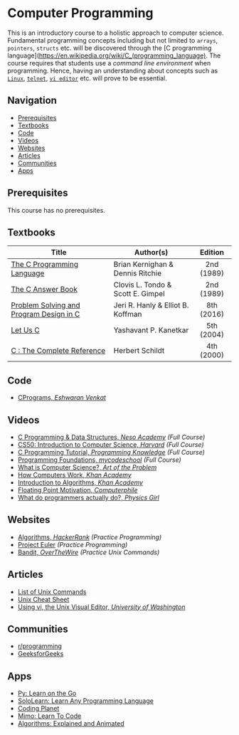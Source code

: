 # Computer Programming

This is an introductory course to a holistic approach to computer science. Fundamental programming concepts including but not limited to `arrays`, `pointers`, `structs` etc. will be discovered through the [C programming language](https://en.wikipedia.org/wiki/C_(programming_language). The course requires that students use a *command line environment* when programming. Hence, having an understanding about concepts such as [`Linux`](https://en.wikipedia.org/wiki/Linux), [`telnet`](https://en.wikipedia.org/wiki/Telnet), [`vi editor`](https://en.wikipedia.org/wiki/Vi) etc. will prove to be essential.

## Navigation

*   [Prerequisites](#prerequisites)
*   [Textbooks](#textbooks)
*   [Code](#code)
*   [Videos](#videos)
*   [Websites](#websites)
*   [Articles](#articles)
*   [Communities](#communities)
*   [Apps](#apps)

## Prerequisites

This course has no prerequisites.

## Textbooks

| Title | Author(s) | Edition |
| -------------|-------------|:-----:|
| [The C Programming Language](https://drive.google.com/open?id=1KH0i1C8IQ5uKO4zGWRz_mAh4XbQvCaiT) | Brian Kernighan & Dennis Ritchie | 2nd (1989) |
| [The C Answer Book](https://drive.google.com/open?id=1gfgZmONMV6ZcG-lIQOe35jiMVqI-MS3p) | Clovis L. Tondo & Scott E. Gimpel | 2nd (1989) |
| [Problem Solving and Program Design in C](https://drive.google.com/open?id=13frawLX1gT_0JnKOiEOnSeoHp-kp9-qO) | Jeri R. Hanly & Elliot B. Koffman | 8th (2016) |
| [Let Us C](https://drive.google.com/open?id=1iaRbBFzDmjXrIHNnwdeBFqJ4kHPkn-cO)| Yashavant P. Kanetkar | 5th (2004) |
| [C : The Complete Reference](https://drive.google.com/open?id=15mqmtbhY-Dv4mBr1nPEp9bPM3P1tDiZB)| Herbert Schildt | 4th (2000) |

## Code

*   [CPrograms, *Eshwaran Venkat*](https://github.com/eash-98/CPrograms)

## Videos

*   [C Programming & Data Structures, *Neso Academy*](https://www.youtube.com/watch?v=4OGMB4Fhh50&list=PLBlnK6fEyqRhX6r2uhhlubuF5QextdCSM) *(Full Course)*
*   [CS50: Introduction to Computer Science, *Harvard*](https://www.youtube.com/watch?v=wEdvGqxafq8) *(Full Course)*
*   [C Programming Tutorial, *Programming Knowledge*](https://www.youtube.com/watch?v=-CpG3oATGIs&t=1609s) *(Full Course)*
*   [Programming Foundations, *mycodeschool*](https://www.youtube.com/user/mycodeschool/playlists) *(Full Course)*
*   [What is Computer Science?, *Art of the Problem*](https://www.youtube.com/playlist?list=PLbg3ZX2pWlgI_ej6ZhGd45-cPoWLZD9pT)
*   [How Computers Work, *Khan Academy*](https://www.khanacademy.org/computing/computer-science/how-computers-work2)
*   [Introduction to Algorithms, *Khan Academy*](https://www.khanacademy.org/computing/computer-science/algorithms)
*   [Floating Point Motivation, *Computerphile*](https://www.youtube.com/watch?v=PZRI1IfStY0&list=PLzH6n4zXuckqmf_xUcvU5caZVoctP2ehL&index=8)
*   [What do programmers actually do?, *Physics Girl*](https://www.youtube.com/watch?v=g4a7_HH9Wbg)

## Websites

*   [Algorithms, *HackerRank*](https://www.hackerrank.com/domains/algorithms) *(Practice Programming)*
*   [Project Euler](https://projecteuler.net/archives) *(Practice Programming)*
*   [Bandit, *OverTheWire*](http://overthewire.org/wargames/bandit/) *(Practice Unix Commands)*

## Articles

*   [List of Unix Commands](https://drive.google.com/open?id=1mn0AFgMwB7imCQtKmvIidyh9myzIxc_D)
*   [Unix Cheat Sheet](http://cheatsheetworld.com/programming/unix-linux-cheat-sheet/)
*   [Using vi, the Unix Visual Editor, *University of Washington*](https://staff.washington.edu/rells/R110/)

## Communities

*   [r/programming](https://www.reddit.com/r/programming/)
*   [GeeksforGeeks](https://www.geeksforgeeks.org/c-programming-language/)

## Apps

*   [Py: Learn on the Go](https://www.getpy.com/mobile)
*   [SoloLearn: Learn Any Programming Language](https://www.sololearn.com/)
*   [Coding Planet](https://www.producthunt.com/posts/coding-planets)
*   [Mimo: Learn To Code](https://getmimo.com/)
*   [Algorithms: Explained and Animated](http://algorithm.wiki/en/app/)
